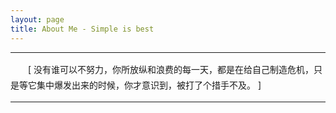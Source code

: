 ```yaml
---
layout: page
title: About Me - Simple is best
---
```


---

<p style="line-height: 1.8em;text-indent:2em; padding:0px; margin:0px;">
[ 没有谁可以不努力，你所放纵和浪费的每一天，都是在给自己制造危机，只是等它集中爆发出来的时候，你才意识到，被打了个措手不及。 ]
</p>

---
